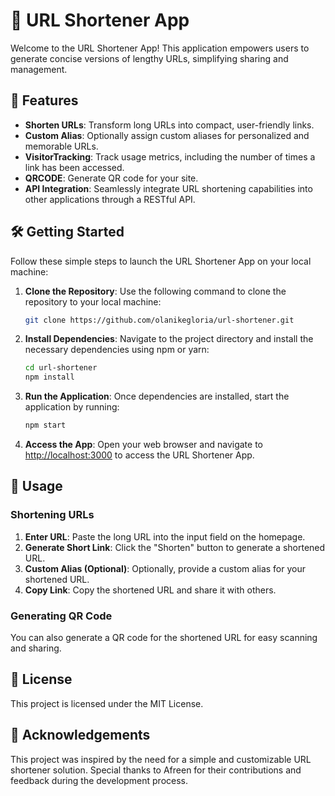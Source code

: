 # 🚀 URL Shortener App

Welcome to the URL Shortener App! This application empowers users to generate concise versions of lengthy URLs, simplifying sharing and management.

## 🌟 Features

- **Shorten URLs**: Transform long URLs into compact, user-friendly links.
- **Custom Alias**: Optionally assign custom aliases for personalized and memorable URLs.
- **VisitorTracking**: Track usage metrics, including the number of times a link has been accessed.
- **QRCODE**: Generate QR code for your site.
- **API Integration**: Seamlessly integrate URL shortening capabilities into other applications through a RESTful API.

## 🛠️ Getting Started

Follow these simple steps to launch the URL Shortener App on your local machine:

1. **Clone the Repository**: Use the following command to clone the repository to your local machine:

   ```bash
   git clone https://github.com/olanikegloria/url-shortener.git
   ```

2. **Install Dependencies**: Navigate to the project directory and install the necessary dependencies using npm or yarn:

   ```bash
   cd url-shortener
   npm install
   ```

3. **Run the Application**: Once dependencies are installed, start the application by running:

   ```bash
   npm start
   ```

4. **Access the App**: Open your web browser and navigate to [http://localhost:3000](http://localhost:3000) to access the URL Shortener App.

## 🚀 Usage

### Shortening URLs

1. **Enter URL**: Paste the long URL into the input field on the homepage.
2. **Generate Short Link**: Click the "Shorten" button to generate a shortened URL.
3. **Custom Alias (Optional)**: Optionally, provide a custom alias for your shortened URL.
4. **Copy Link**: Copy the shortened URL and share it with others.

### Generating QR Code

You can also generate a QR code for the shortened URL for easy scanning and sharing.

## 📝 License

This project is licensed under the MIT License.

## 🙏 Acknowledgements

This project was inspired by the need for a simple and customizable URL shortener solution. Special thanks to Afreen for their contributions and feedback during the development process.